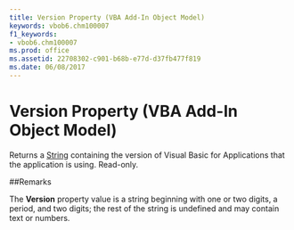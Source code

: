 ```yaml
---
title: Version Property (VBA Add-In Object Model)
keywords: vbob6.chm100007
f1_keywords:
- vbob6.chm100007
ms.prod: office
ms.assetid: 22708302-c901-b68b-e77d-d37fb477f819
ms.date: 06/08/2017
---
```



# Version Property (VBA Add-In Object Model)



Returns a [String](../../Glossary/vbe-glossary.md) containing the version of Visual Basic for Applications that the application is using. Read-only.

##Remarks

The  **Version** property value is a string beginning with one or two digits, a period, and two digits; the rest of the string is undefined and may contain text or numbers.

